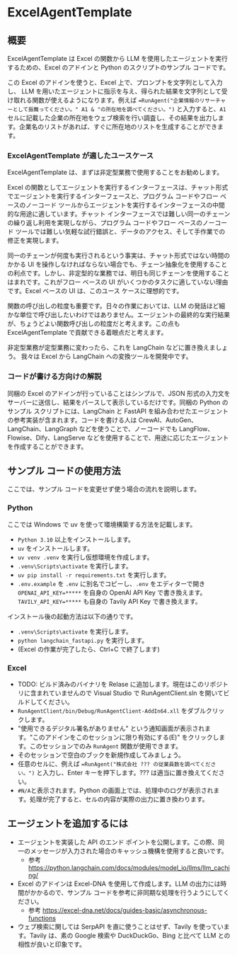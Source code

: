 # ExcelAgentTemplate

## 概要

ExcelAgentTemplate は Excel の関数から LLM を使用したエージェントを実行するための、Excel のアドインと Python のスクリプトのサンプル コードです。

この Excel のアドインを使うと、Excel 上で、プロンプトを文字列として入力し、 LLM を用いたエージェントに指示を与え、得られた結果を文字列として受け取れる関数が使えるようになります。例えば `=RunAgent("企業情報のリサーチャーとして振舞ってください。" A1 & "の所在地を調べてください。")` と入力すると、`A1` セルに記載した企業の所在地をウェブ検索を行い調査し、その結果を出力します。企業名のリストがあれば、すぐに所在地のリストを生成することができます。

### ExcelAgentTemplate が適したユースケース

ExcelAgentTemplate は、まずは非定型業務で使用することをお勧めします。

Excel の関数としてエージェントを実行するインターフェースは、チャット形式でエージェントを実行するインターフェースと、プログラム コードやフロー ベースのノーコード ツールからエージェントを実行するインターフェースの中間的な用途に適しています。チャット インターフェースでは難しい同一のチェーンの繰り返し利用を実現しながら、プログラム コードやフロー ベースのノーコード ツールでは難しい気軽な試行錯誤と、データのアクセス、そして手作業での修正を実現します。

同一のチェーンが何度も実行されるという事実は、チャット形式ではない時間のかかる UI を操作しなければならない場合でも、チェーン抽象化を使用することの利点です。しかし、非定型的な業務では、明日も同じチェーンを使用することはまれです。これがフロー ベースの UI がいくつかのタスクに適していない理由です。Excel ベースの UI は、このユース ケースに理想的です。

関数の呼び出しの粒度も重要です。日々の作業においては、LLM の発話ほど細かな単位で呼び出したいわけではありません。エージェントの最終的な実行結果が、ちょうどよい関数呼び出しの粒度だと考えます。この点も ExcelAgentTemplate で貢献できる着眼点だと考えます。

非定型業務が定型業務に変わったら、これを LangChain などに置き換えましょう。
我々は Excel から LangChain への変換ツールを開発中です。

### コードが書ける方向けの解説

同梱の Excel のアドインが行っていることはシンプルで、JSON 形式の入力文をサーバーに送信し、結果をパースして表示しているだけです。同梱の Python のサンプル スクリプトには、LangChain と FastAPI を組み合わせたエージェントの参考実装が含まれます。コードを書ける人は CrewAI、AutoGen、LangChain、LangGraph などを使うことで、ノーコードでも LangFlow、Flowise、Dify、LangServe などを使用することで、用途に応じたエージェントを作成することができます。

## サンプル コードの使用方法

ここでは、サンプル コードを変更せず使う場合の流れを説明します。

### Python

ここでは Windows で uv を使って環境構築する方法を記載します。

- `Python 3.10` 以上をインストールします。
- `uv` をインストールします。
- `uv venv .venv` を実行し仮想環境を作成します。
- `.venv\Scripts\activate` を実行します。
- `uv pip install -r requirements.txt` を実行します。
- `.env.example` を `.env` に別名でコピーし、`.env` をエディターで開き `OPENAI_API_KEY=*****` を自身の OpenAI API Key で書き換えます。 `TAVILY_API_KEY=*****` も自身の Tavily API Key で書き換えます。

インストール後の起動方法は以下の通りです。

- `.venv\Scripts\activate` を実行します。
- `python langchain_fastapi.py` を実行します。
- (Excel の作業が完了したら、Ctrl+C で終了します)

### Excel

- TODO: ビルド済みのバイナリを Relase に追加します。現在はこのリポジトリに含まれていませんので Visual Studio で RunAgentClient.sln を開いてビルドしてください。
- `RunAgentClient/bin/Debug/RunAgentClient-AddIn64.xll` をダブルクリックします。
- "使用できるデジタル署名がありません" という通知画面が表示されます。"このアドインをこのセッションに限り有効にする(E)" をクリックします。このセッションでのみ `RunAgent` 関数が使用できます。
- そのセッションで空白のブックを新規作成してみましょう。
- 任意のセルに、例えば `=RunAgent("株式会社 ??? の従業員数を調べてください。")` と入力し、Enter キーを押下します。??? は適当に置き換えてください。
- `#N/A`と表示されます。Python の画面上では、処理中のログが表示されます。処理が完了すると、セルの内容が実際の出力に置き換わります。

## エージェントを追加するには

- エージェントを実装した API のエンド ポイントを公開します。この際、同一のメッセージが入力された場合のキャッシュ機構を使用すると良いです。
	- 参考 https://python.langchain.com/docs/modules/model_io/llms/llm_caching/
- Excel のアドインは Excel-DNA を使用して作成します。LLM の出力には時間がかかるので、サンプル コードを参考に非同期な処理を行うようにしてください。
	- 参考 https://excel-dna.net/docs/guides-basic/asynchronous-functions
- ウェブ検索に関しては SerpAPI を直に使うことはせず、Tavily を使っています。Tavily は、素の Google 検索や DuckDuckGo、Bing と比べて LLM との相性が良いと印象です。
